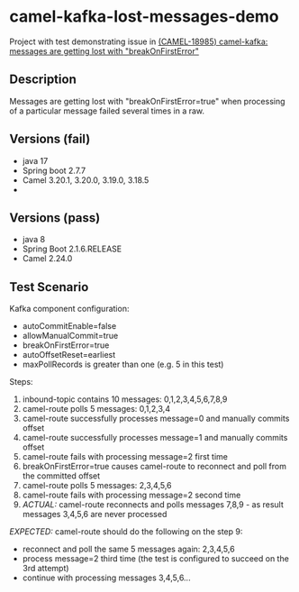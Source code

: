 # camel-kafka-lost-messages-demo

Project with test demonstrating issue in [(CAMEL-18985) camel-kafka: messages are getting lost with "breakOnFirstError"](https://issues.apache.org/jira/browse/CAMEL-18985)

## Description
Messages are getting lost with "breakOnFirstError=true" when processing of a particular message failed several times in a raw.

## Versions (fail)
* java 17
* Spring boot 2.7.7
* Camel 3.20.1, 3.20.0, 3.19.0, 3.18.5
* 
## Versions (pass)
* java 8
* Spring Boot 2.1.6.RELEASE
* Camel 2.24.0

## Test Scenario

Kafka component configuration:
- autoCommitEnable=false
- allowManualCommit=true
- breakOnFirstError=true
- autoOffsetReset=earliest
- maxPollRecords is greater than one (e.g. 5 in this test)

Steps:
1. inbound-topic contains 10 messages: 0,1,2,3,4,5,6,7,8,9
2. camel-route polls 5 messages: 0,1,2,3,4
3. camel-route successfully processes message=0 and manually commits offset
4. camel-route successfully processes message=1 and manually commits offset
5. camel-route fails with processing message=2 first time
6. breakOnFirstError=true causes camel-route to reconnect and poll from the committed offset
7. camel-route polls 5 messages: 2,3,4,5,6
8. camel-route fails with processing message=2 second time 
9. *ACTUAL:* camel-route reconnects and polls messages 7,8,9 - as result messages 3,4,5,6 are never processed

*EXPECTED:* camel-route should do the following on the step 9:
- reconnect and poll the same 5 messages again: 2,3,4,5,6
- process message=2 third time (the test is configured to succeed on the 3rd attempt)
- continue with processing messages 3,4,5,6...